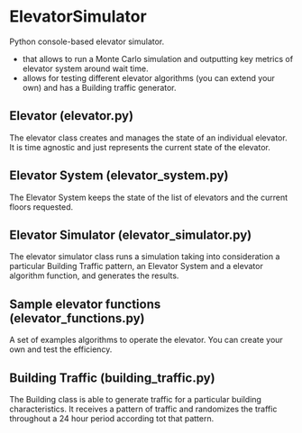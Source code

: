 # ElevatorSimulator
Python console-based elevator simulator.
- that allows to run a Monte Carlo simulation and outputting key metrics of elevator system around wait time.
- allows for testing different elevator algorithms (you can extend your own) and has a Building traffic generator.

## Elevator (elevator.py)
The elevator class creates and manages the state of an individual elevator. It is time agnostic and just represents the current state of the elevator.

## Elevator System (elevator_system.py)
The Elevator System keeps the state of the list of elevators and the current floors requested.

## Elevator Simulator (elevator_simulator.py)
The elevator simulator class runs a simulation taking into consideration a particular Building Traffic pattern, an Elevator System and a elevator algorithm function, and generates the results.

## Sample elevator functions (elevator_functions.py)
A set of examples algorithms to operate the elevator. You can create your own and test the efficiency.

## Building Traffic (building_traffic.py)
The Building class is able to generate traffic for a particular building characteristics. It receives a pattern of traffic and randomizes the traffic throughout a 24 hour period according tot that pattern.



